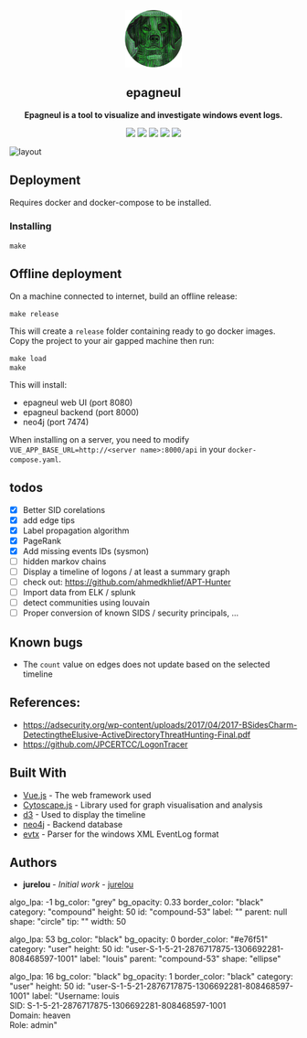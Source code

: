 <p align="center"><img width="100" src="https://github.com/jurelou/epagneul/blob/dev-0.2.0/images/logo-rounded.png?raw=true" alt="Vue logo"></p>
<h2 align="center">epagneul</h2>

<div align="center">
 <p>
  <strong>
    Epagneul is a tool to visualize and investigate windows event logs.
  </strong>
 </p>
 <p>
  <img width="100" src="https://img.shields.io/badge/%20imports-isort-%231674b1?style=flat&labelColor=ef8336">
  <img width="100" src="https://img.shields.io/badge/code%20style-black-000000.svg">
  <img width="100" src="http://www.mypy-lang.org/static/mypy_badge.svg">
  <img width="100" src="https://img.shields.io/badge/security-bandit-yellow.svg">
  <img width="100" src="https://img.shields.io/badge/python-3.8-blue">
 </p>
</div>


![layout](https://github.com/jurelou/epagneul/blob/master/images/layout.png?raw=true)


## Deployment

Requires docker and docker-compose to be installed.

### Installing

```
make
```

## Offline deployment

On a machine connected to internet, build an offline release:

```
make release
```
This will create a `release` folder containing ready to go docker images.
Copy the project to your air gapped machine then run:

```
make load
make
```

This will install:
- epagneul web UI (port 8080)
- epagneul backend (port 8000)
- neo4j (port 7474)

When installing on a server, you need to modify `VUE_APP_BASE_URL=http://<server name>:8000/api` in your `docker-compose.yaml`.


## todos

- [x] Better SID corelations
- [x] add edge tips
- [x] Label propagation algorithm
- [x] PageRank
- [x] Add missing events IDs (sysmon)
- [ ] hidden markov chains
- [ ] Display a timeline of logons / at least a summary graph
- [ ] check out: https://github.com/ahmedkhlief/APT-Hunter
- [ ] Import data from ELK / splunk
- [ ] detect communities using louvain
- [ ] Proper conversion of known SIDS / security principals, ...

## Known bugs

- The `count` value on edges does not update based on the selected timeline

## References:

- https://adsecurity.org/wp-content/uploads/2017/04/2017-BSidesCharm-DetectingtheElusive-ActiveDirectoryThreatHunting-Final.pdf
- https://github.com/JPCERTCC/LogonTracer

## Built With

* [Vue.js](https://v3.vuejs.org/) - The web framework used
* [Cytoscape.js](https://js.cytoscape.org/) - Library used for graph visualisation and analysis
* [d3](https://d3js.org/) - Used to display the timeline
* [neo4j](https://neo4j.com/) - Backend database
* [evtx](https://github.com/omerbenamram/evtx) - Parser for the windows XML EventLog format

## Authors

* **jurelou** - *Initial work* - [jurelou](https://github.com/jurelou)



algo_lpa: -1
bg_color: "grey"
bg_opacity: 0.33
border_color: "black"
category: "compound"
height: 50
id: "compound-53"
label: ""
parent: null
shape: "circle"
tip: ""
width: 50

algo_lpa: 53
bg_color: "black"
bg_opacity: 0
border_color: "#e76f51"
category: "user"
height: 50
id: "user-S-1-5-21-2876717875-1306692281-808468597-1001"
label: "louis"
parent: "compound-53"
shape: "ellipse"


algo_lpa: 16
bg_color: "black"
bg_opacity: 1
border_color: "black"
category: "user"
height: 50
id: "user-S-1-5-21-2876717875-1306692281-808468597-1001"
label: "Username: louis<br>SID: S-1-5-21-2876717875-1306692281-808468597-1001<br>Domain: heaven<br>Role: admin"
